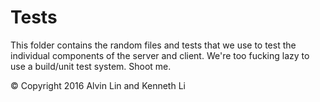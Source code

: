 # Tests
This folder contains the random files and tests that we use to test the
individual components of the server and client. We're too fucking lazy to
use a build/unit test system. Shoot me.

&copy; Copyright 2016 Alvin Lin and Kenneth Li

